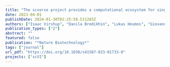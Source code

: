 ```yaml
---
title: "The scverse project provides a computational ecosystem for single-cell omics data analysis"
date: 2023-04-01
publishDate: 2024-01-30T02:25:59.511283Z
authors: ["Isaac Virshup", "Danila Bredikhin", "Lukas Heumos", "Giovanni Palla", "Gregor Sturm", "Adam Gayoso", "Ilia Kats", " [...]", "<u>Romain Lopez</u>", " Others"]
publication_types: ["2"]
abstract: ""
featured: false
publication: "*Nature Biotechnology*"
tags: ["journal"]
url_pdf: "https://doi.org/10.1038/s41587-023-01733-8"
projects: ["scVI"]
---
```


